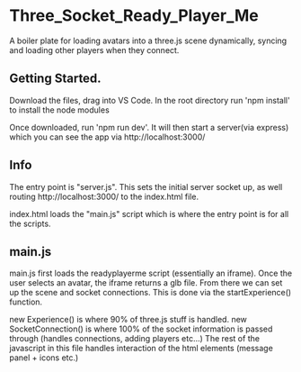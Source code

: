 # Three_Socket_Ready_Player_Me
A boiler plate for loading avatars into a three.js scene dynamically, syncing and loading other players when they connect.

## Getting Started.

Download the files, drag into VS Code. In the root directory run 'npm install' to install the node modules

Once downloaded, run 'npm run dev'. It will then start a server(via express) which you can see the app via http://localhost:3000/

## Info

The entry point is "server.js". This sets the initial server socket up, as well routing http://localhost:3000/ to the index.html file.

index.html loads the "main.js" script which is where the entry point is for all the scripts.

## main.js
main.js first loads the readyplayerme script (essentially an iframe). Once the user selects an avatar, the iframe returns a glb file. From there we can set up the scene and socket connections. This is done via the startExperience() function.

new Experience() is where 90% of three.js stuff is handled.
new SocketConnection() is where 100% of the socket information is passed through (handles connections, adding players etc...)
The rest of the javascript in this file handles interaction of the html elements (message panel + icons etc.)
